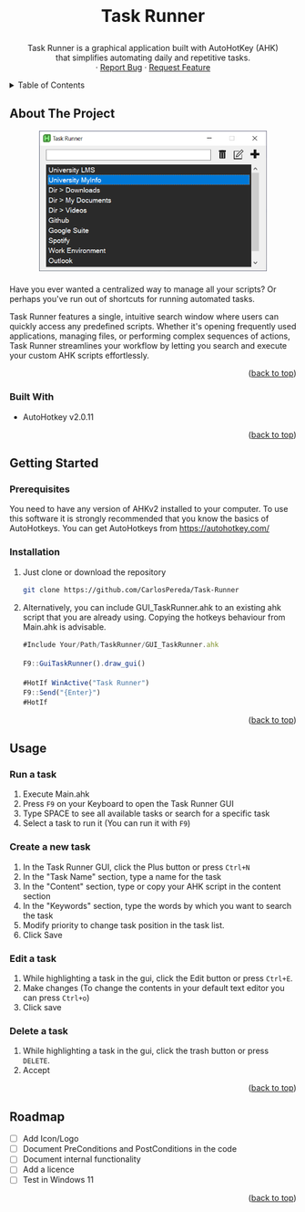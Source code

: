 <a id="readme-top"></a>

<!-- PROJECT LOGO -->
<br />
<div align="center">

<h3 align="center" style="font-size:30px">Task Runner</h3>
  <p align="center">
    Task Runner is a graphical application built with  AutoHotKey (AHK) <br/> that simplifies automating daily and repetitive tasks.
    <br />
    ·
    <a href="https://github.com/CarlosPereda/Task-Runner/issues/new?labels=bug&template=bug-report---.md">Report Bug</a>
    ·
    <a href="https://github.com/CarlosPereda/Task-Runner/issues/new?labels=enhancement&template=feature-request---.md">Request Feature</a>
  </p>
</div>



<!-- TABLE OF CONTENTS -->
<details>
  <summary>Table of Contents</summary>
  <ol>
    <li>
      <a href="#about-the-project">About The Project</a>
      <ul>
        <li><a href="#built-with">Built With</a></li>
      </ul>
    </li>
    <li>
      <a href="#getting-started">Getting Started</a>
      <ul>
        <li><a href="#prerequisites">Prerequisites</a></li>
        <li><a href="#installation">Installation</a></li>
      </ul>
    </li>
    <li><a href="#usage">Usage</a>
      <ul>
        <li><a href="#run-a-task">Run a task</a></li>
        <li><a href="#create-a-new-task">Create a new task</a></li>
        <li><a href="#edit-a-task">Edit a task</a></li>
        <li><a href="#delete-a-task">Delete a task</a></li>        
      </ul>
    </li>
    <li><a href="#roadmap">Roadmap</a>
  </ol>
</details>



<!-- ABOUT THE PROJECT -->
## About The Project
<div align="center" style="margin-bottom: 20px">
  <a href="https://github.com/CarlosPereda/Task-Runner">
    <img src="Documentation/TaskRunnerSample1.png" width="400">
  </a>
</div>

Have you ever wanted a centralized way to manage all your scripts? Or perhaps you've run out of shortcuts for running automated tasks.

Task Runner features a single, intuitive search window where users can quickly access any predefined scripts. Whether it's opening frequently used applications, managing files, or performing complex sequences of actions, Task Runner streamlines your workflow by letting you search and execute your custom AHK scripts effortlessly.

<p align="right">(<a href="#readme-top">back to top</a>)</p>



### Built With

* AutoHotkey v2.0.11

<p align="right">(<a href="#readme-top">back to top</a>)</p>

<!-- GETTING STARTED -->
## Getting Started

### Prerequisites

You need to have any version of AHKv2 installed to your computer. To use this software it is strongly recommended that you know the basics of AutoHotkeys. You can get AutoHotkeys from https://autohotkey.com/

### Installation

1. Just clone or download the repository
   ```sh
   git clone https://github.com/CarlosPereda/Task-Runner
   ```

2. Alternatively, you can include GUI_TaskRunner.ahk to an existing ahk script that you are already using. Copying the hotkeys behaviour from Main.ahk is advisable.
   ```js
   #Include Your/Path/TaskRunner/GUI_TaskRunner.ahk

   F9::GuiTaskRunner().draw_gui()

   #HotIf WinActive("Task Runner")
   F9::Send("{Enter}")
   #HotIf
   ```
<p align="right">(<a href="#readme-top">back to top</a>)</p>

<!-- USAGE EXAMPLES -->
## Usage

### Run a task
1. Execute Main.ahk 
2. Press ```F9``` on your Keyboard to open the Task Runner GUI
3. Type SPACE to see all available tasks or search for a specific task
4. Select a task to run it (You can run it with ```F9```)

### Create a new task
1. In the Task Runner GUI, click the Plus button or press ```Ctrl+N``` 
2. In the "Task Name" section, type a name for the task
3. In the "Content" section, type or copy your AHK script in the content section
4. In the "Keywords" section, type the words by which you want to search the task
5. Modify priority to change task position in the task list.
6. Click Save

### Edit a task
1. While highlighting a task in the gui, click the Edit button or press ```Ctrl+E```.
2. Make changes (To change the contents in your default text editor you can press ```Ctrl+o```)
3. Click save

### Delete a task
1. While highlighting a task in the gui, click the trash button or press ```DELETE```.
2. Accept 

<p align="right">(<a href="#readme-top">back to top</a>)</p>


<!-- ROADMAP -->
## Roadmap

- [ ] Add Icon/Logo
- [ ] Document PreConditions and PostConditions in the code 
- [ ] Document internal functionality
- [ ] Add a licence
- [ ] Test in Windows 11

<p align="right">(<a href="#readme-top">back to top</a>)</p>
